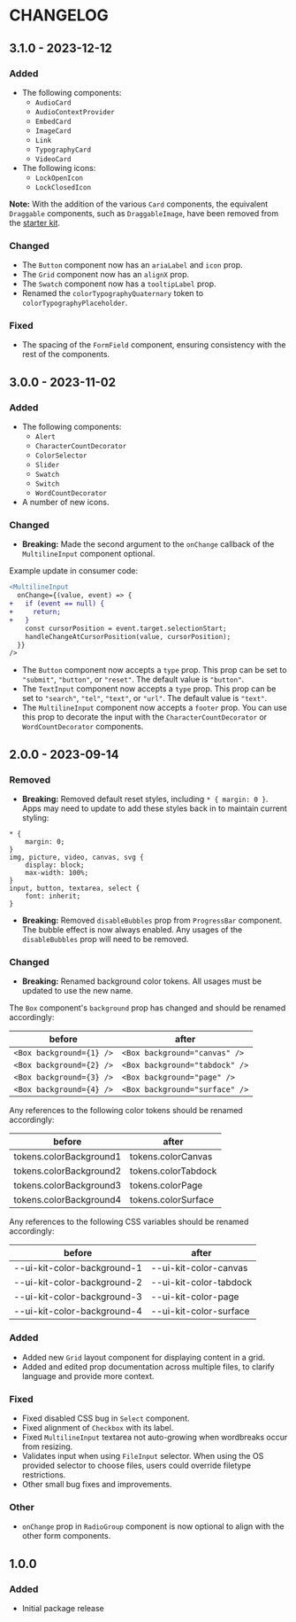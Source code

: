# CHANGELOG

## 3.1.0 - 2023-12-12

### Added

- The following components:
  - `AudioCard`
  - `AudioContextProvider`
  - `EmbedCard`
  - `ImageCard`
  - `Link`
  - `TypographyCard`
  - `VideoCard`
- The following icons:
  - `LockOpenIcon`
  - `LockClosedIcon`

**Note:** With the addition of the various `Card` components, the equivalent `Draggable` components, such as `DraggableImage`, have been removed from the [starter kit](https://github.com/canva-sdks/canva-apps-sdk-starter-kit).

### Changed

- The `Button` component now has an `ariaLabel` and `icon` prop.
- The `Grid` component now has an `alignX` prop.
- The `Swatch` component now has a `tooltipLabel` prop.
- Renamed the `colorTypographyQuaternary` token to `colorTypographyPlaceholder`.

### Fixed

- The spacing of the `FormField` component, ensuring consistency with the rest of the components.

## 3.0.0 - 2023-11-02

### Added

- The following components:
  - `Alert`
  - `CharacterCountDecorator`
  - `ColorSelector`
  - `Slider`
  - `Swatch`
  - `Switch`
  - `WordCountDecorator`
- A number of new icons.

### Changed

- **Breaking:** Made the second argument to the `onChange` callback of the `MultilineInput` component optional.

Example update in consumer code:

```diff
<MultilineInput
  onChange={(value, event) => {
+   if (event == null) {
+     return;
+   }
    const cursorPosition = event.target.selectionStart;
    handleChangeAtCursorPosition(value, cursorPosition);
  }}
/>
```

- The `Button` component now accepts a `type` prop. This prop can be set to `"submit"`, `"button"`, or `"reset"`. The default value is `"button"`.
- The `TextInput` component now accepts a `type` prop. This prop can be set to `"search"`, `"tel"`, `"text"`, or `"url"`. The default value is `"text"`.
- The `MultilineInput` component now accepts a `footer` prop. You can use this prop to decorate the input with the `CharacterCountDecorator` or `WordCountDecorator` components.

## 2.0.0 - 2023-09-14

### Removed

- **Breaking:** Removed default reset styles, including `* { margin: 0 }`. Apps may need to update to add these styles back in to maintain current styling:

```
* {
    margin: 0;
}
img, picture, video, canvas, svg {
    display: block;
    max-width: 100%;
}
input, button, textarea, select {
    font: inherit;
}
```

- **Breaking:** Removed `disableBubbles` prop from `ProgressBar` component. The bubble effect is now always enabled.
  Any usages of the `disableBubbles` prop will need to be removed.

### Changed

- **Breaking:** Renamed background color tokens. All usages must be updated to use the new name.

The `Box` component's `background` prop has changed and should be renamed accordingly:

| before                   | after                          |
| ------------------------ | ------------------------------ |
| `<Box background={1} />` | `<Box background="canvas" />`  |
| `<Box background={2} />` | `<Box background="tabdock" />` |
| `<Box background={3} />` | `<Box background="page" />`    |
| `<Box background={4} />` | `<Box background="surface" />` |

Any references to the following color tokens should be renamed accordingly:

| before                  | after               |
| ----------------------- | ------------------- |
| tokens.colorBackground1 | tokens.colorCanvas  |
| tokens.colorBackground2 | tokens.colorTabdock |
| tokens.colorBackground3 | tokens.colorPage    |
| tokens.colorBackground4 | tokens.colorSurface |

Any references to the following CSS variables should be renamed accordingly:

| before                      | after                  |
| --------------------------- | ---------------------- |
| --ui-kit-color-background-1 | --ui-kit-color-canvas  |
| --ui-kit-color-background-2 | --ui-kit-color-tabdock |
| --ui-kit-color-background-3 | --ui-kit-color-page    |
| --ui-kit-color-background-4 | --ui-kit-color-surface |

### Added

- Added new `Grid` layout component for displaying content in a grid.
- Added and edited prop documentation across multiple files, to clarify language and provide more context.

### Fixed

- Fixed disabled CSS bug in `Select` component.
- Fixed alignment of `Checkbox` with its label.
- Fixed `MultilineInput` textarea not auto-growing when wordbreaks occur from resizing.
- Validates input when using `FileInput` selector. When using the OS provided selector to choose files, users could override filetype restrictions.
- Other small bug fixes and improvements.

### Other

- `onChange` prop in `RadioGroup` component is now optional to align with the other form components.

## 1.0.0

### Added

- Initial package release

